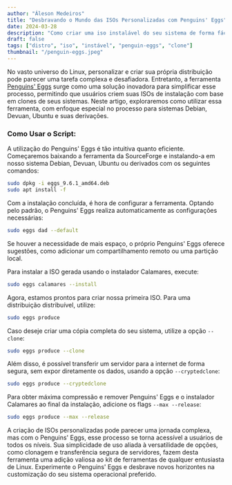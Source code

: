 ```yaml
---
author: "Áleson Medeiros"
title: "Desbravando o Mundo das ISOs Personalizadas com Penguins' Eggs"
date: 2024-03-28
description: "Como criar uma iso instalável do seu sistema de forma fácil"
draft: false
tags: ["distro", "iso", "instável", "penguin-eggs", "clone"]
thumbnail: "/penguin-eggs.jpeg"
---
```


No vasto universo do Linux, personalizar e criar sua própria distribuição pode parecer uma tarefa complexa e desafiadora. Entretanto, a ferramenta [Penguins' Eggs](https://penguins-eggs.net/) surge como uma solução inovadora para simplificar esse processo, permitindo que usuários criem suas ISOs de instalação com base em clones de seus sistemas. Neste artigo, exploraremos como utilizar essa ferramenta, com enfoque especial no processo para sistemas Debian, Devuan, Ubuntu e suas derivações.

### Como Usar o Script:

A utilização do Penguins' Eggs é tão intuitiva quanto eficiente. Começaremos baixando a ferramenta da SourceForge e instalando-a em nosso sistema Debian, Devuan, Ubuntu ou derivados com os seguintes comandos:

```bash
sudo dpkg -i eggs_9.6.1_amd64.deb
sudo apt install -f
```

Com a instalação concluída, é hora de configurar a ferramenta. Optando pelo padrão, o Penguins' Eggs realiza automaticamente as configurações necessárias:

```bash
sudo eggs dad --default
```

Se houver a necessidade de mais espaço, o próprio Penguins' Eggs oferece sugestões, como adicionar um compartilhamento remoto ou uma partição local.

Para instalar a ISO gerada usando o instalador Calamares, execute:

```bash
sudo eggs calamares --install
```

Agora, estamos prontos para criar nossa primeira ISO. Para uma distribuição distribuível, utilize:

```bash
sudo eggs produce
```

Caso deseje criar uma cópia completa do seu sistema, utilize a opção `--clone`:

```bash
sudo eggs produce --clone
```

Além disso, é possível transferir um servidor para a internet de forma segura, sem expor diretamente os dados, usando a opção `--cryptedclone`:

```bash
sudo eggs produce --cryptedclone
```

Para obter máxima compressão e remover Penguins' Eggs e o instalador Calamares ao final da instalação, adicione os flags `--max --release`:

```bash
sudo eggs produce --max --release
```

A criação de ISOs personalizadas pode parecer uma jornada complexa, mas com o Penguins' Eggs, esse processo se torna acessível a usuários de todos os níveis. Sua simplicidade de uso aliada à versatilidade de opções, como clonagem e transferência segura de servidores, fazem desta ferramenta uma adição valiosa ao kit de ferramentas de qualquer entusiasta de Linux. Experimente o Penguins' Eggs e desbrave novos horizontes na customização do seu sistema operacional preferido.
